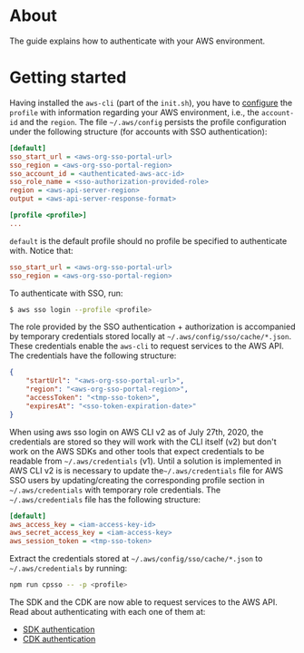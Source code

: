 # About #

The guide explains how to authenticate with your AWS environment.

# Getting started #

Having installed the `aws-cli` (part of the `init.sh`), you have to [configure](https://docs.aws.amazon.com/cli/latest/userguide/cli-chap-configure.html) the `profile` with information regarding your AWS environment, i.e., the `account-id` and the `region`. The file `~/.aws/config` persists the profile configuration under the following structure (for accounts with SSO authentication):

```cfg
[default]
sso_start_url = <aws-org-sso-portal-url>
sso_region = <aws-org-sso-portal-region>
sso_account_id = <authenticated-aws-acc-id>
sso_role_name = <sso-authorization-provided-role>
region = <aws-api-server-region>
output = <aws-api-server-response-format>

[profile <profile>]
...
```

`default` is the default profile should no profile be specified to authenticate with. Notice that:

```cfg
sso_start_url = <aws-org-sso-portal-url>
sso_region = <aws-org-sso-portal-region>
```

To authenticate with SSO, run:

```sh
$ aws sso login --profile <profile>
```

The role provided by the SSO authentication + authorization is accompanied by temporary credentials stored locally at `~/.aws/config/sso/cache/*.json`. These credentials enable the `aws-cli` to request services to the AWS API. The credentials have the following structure:

```json
{
    "startUrl": "<aws-org-sso-portal-url>",
    "region": "<aws-org-sso-portal-region>",
    "accessToken": "<tmp-sso-token>",
    "expiresAt": "<sso-token-expiration-date>"
}
```

When using aws sso login on AWS CLI v2 as of July 27th, 2020, the credentials are stored so they will work with the CLI itself (v2) but don't work on the AWS SDKs and other tools that expect credentials to be readable from  `~/.aws/credentials` (v1). Until a solution is implemented in AWS CLI v2 is is necessary to update the`~/.aws/credentials` file for AWS SSO users by updating/creating the corresponding profile section in `~/.aws/credentials` with temporary role credentials. The `~/.aws/credentials` file has the following structure:

```cfg
[default]
aws_access_key = <iam-access-key-id>
aws_secret_access_key = <iam-access-key>
aws_session_token = <tmp-sso-token>
```

Extract the credentials stored at `~/.aws/config/sso/cache/*.json` to `~/.aws/credentials` by running:

```sh
npm run cpsso -- -p <profile>
```

The SDK and the CDK are now able to request services to the AWS API. Read about authenticating with each one of them at:

+ [SDK authentication](getting_started_with_sdk.md)
+ [CDK authentication](getting_started_with_cdk.md)